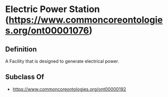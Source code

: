 # Electric Power Station (https://www.commoncoreontologies.org/ont00001076)

## Definition
A Facility that is designed to generate electrical power.

## Subclass Of
- https://www.commoncoreontologies.org/ont00000192

